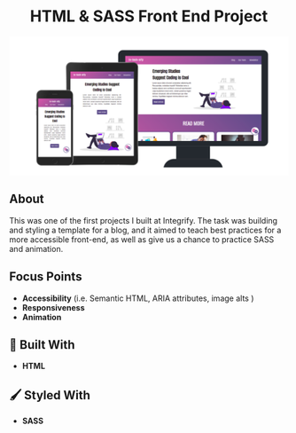 <h1 align="center">HTML & SASS Front End Project</h1>

<p align="center"><img src="./assets/images/github-preview.png" alt="image preview of country trivia" align="center"><p>

## About

This was one of the first projects I built at Integrify. The task was building and styling a template for a blog, and it aimed to teach best practices for a more accessible front-end, as well as give us a chance to practice SASS and animation.

## Focus Points

- **Accessibility** (i.e. Semantic HTML, ARIA attributes, image alts )
- **Responsiveness**
- **Animation**

## 🔧 Built With

- **HTML**

## 🖌️ Styled With

- **SASS**
